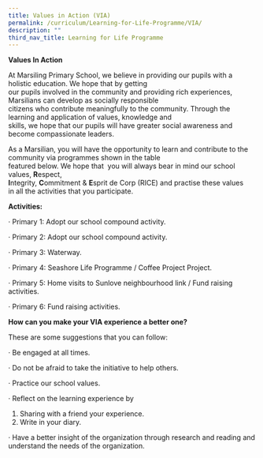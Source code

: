 ```yaml
---
title: Values in Action (VIA)
permalink: /curriculum/Learning-for-Life-Programme/VIA/
description: ""
third_nav_title: Learning for Life Programme
---
```


**Values In Action**

At Marsiling Primary School, we believe in providing our pupils with a holistic education. We hope that by getting  
our pupils involved in the community and providing rich experiences, Marsilians can develop as socially responsible  
citizens who contribute meaningfully to the community. Through the learning and application of values, knowledge and  
skills, we hope that our pupils will have greater social awareness and become compassionate leaders.

As a Marsilian, you will have the opportunity to learn and contribute to the community via programmes shown in the table  
featured below. We hope that  you will always bear in mind our school values, **R**espect,  
**I**ntegrity, **C**ommitment & **E**sprit de Corp (RICE) and practise these values  
in all the activities that you participate.

**Activities:**

· Primary 1: Adopt our school compound activity.

· Primary 2: Adopt our school compound activity.

· Primary 3: Waterway.

· Primary 4: Seashore Life Programme / Coffee Project Project.

· Primary 5: Home visits to Sunlove neighbourhood link / Fund raising activities.

· Primary 6: Fund raising activities.

**How can you make your VIA experience a better one?**

These are some suggestions that you can follow:

· Be engaged at all times.

· Do not be afraid to take the initiative to help others.

· Practice our school values.

· Reflect on the learning experience by

1) Sharing with a friend your experience.  
2) Write in your diary.

· Have a better insight of the organization through research and reading and understand the needs of the organization.